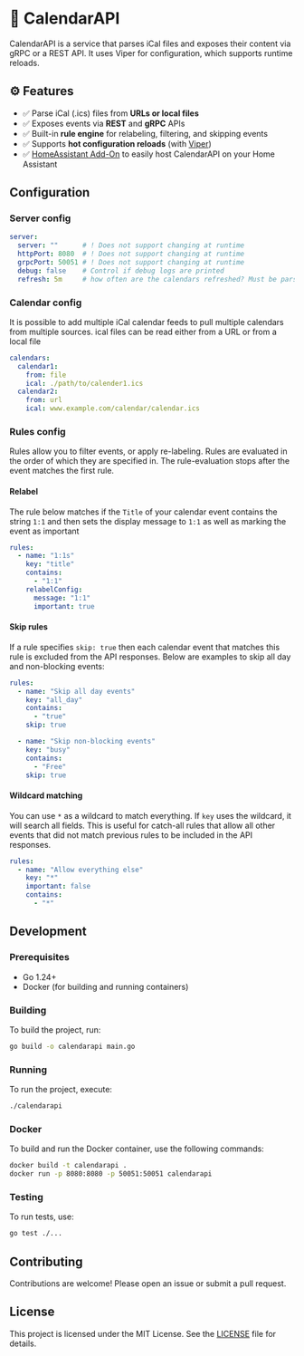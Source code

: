 # 📆 CalendarAPI

CalendarAPI is a service that parses iCal files and exposes their content via gRPC or a REST API. It uses Viper for configuration, which supports runtime reloads.

## ⚙️ Features

- ✅ Parse iCal (.ics) files from **URLs or local files**
- ✅ Exposes events via **REST** and **gRPC** APIs
- ✅ Built-in **rule engine** for relabeling, filtering, and skipping events
- ✅ Supports **hot configuration reloads** (with [Viper](https://github.com/spf13/viper))
- ✅ [HomeAssistant Add-On] to easily host CalendarAPI on your Home Assistant

## Configuration

### Server config

```yaml
server:
  server: ""      # ! Does not support changing at runtime
  httpPort: 8080  # ! Does not support changing at runtime
  grpcPort: 50051 # ! Does not support changing at runtime
  debug: false    # Control if debug logs are printed
  refresh: 5m     # how often are the calendars refreshed? Must be parsable by time.ParseDuration()
```

### Calendar config

It is possible to add multiple iCal calendar feeds to pull multiple calendars from multiple sources.
ical files can be read either from a URL or from a local file

```yaml
calendars:
  calendar1:
    from: file
    ical: ./path/to/calender1.ics
  calendar2:
    from: url
    ical: www.example.com/calendar/calendar.ics
```

### Rules config

Rules allow you to filter events, or apply re-labeling.
Rules are evaluated in the order of which they are specified in.
The rule-evaluation stops after the event matches the first rule.

#### Relabel

The rule below matches if the `Title` of your calendar event contains the string `1:1` and then sets the display message to `1:1` as well as marking the event as important

```yaml
rules:
  - name: "1:1s"
    key: "title"
    contains:
      - "1:1"
    relabelConfig:
      message: "1:1"
      important: true
```

#### Skip rules

If a rule specifies `skip: true` then each calendar event that matches this rule is excluded from the API responses.
Below are examples to skip all day and non-blocking events:

```yaml
rules:
  - name: "Skip all day events"
    key: "all_day"
    contains:
      - "true"
    skip: true

  - name: "Skip non-blocking events"
    key: "busy"
    contains:
      - "Free"
    skip: true
```

#### Wildcard matching

You can use `*` as a wildcard to match everything. If `key` uses the wildcard, it will search all fields.
This is useful for catch-all rules that allow all other events that did not match previous rules to be included in the API responses.

```yaml
rules:
  - name: "Allow everything else"
    key: "*"
    important: false
    contains:
      - "*"
```

## Development

### Prerequisites

- Go 1.24+
- Docker (for building and running containers)

### Building

To build the project, run:

```sh
go build -o calendarapi main.go
```

### Running

To run the project, execute:

```sh
./calendarapi
```

### Docker

To build and run the Docker container, use the following commands:

```sh
docker build -t calendarapi .
docker run -p 8080:8080 -p 50051:50051 calendarapi
```

### Testing

To run tests, use:

```sh
go test ./...
```

## Contributing

Contributions are welcome! Please open an issue or submit a pull request.

## License

This project is licensed under the MIT License. See the [LICENSE](LICENSE) file for details.

[HomeAssistant Add-On]: https://github.com/SpechtLabs/homeassistant-addons/tree/main/calendar_api

